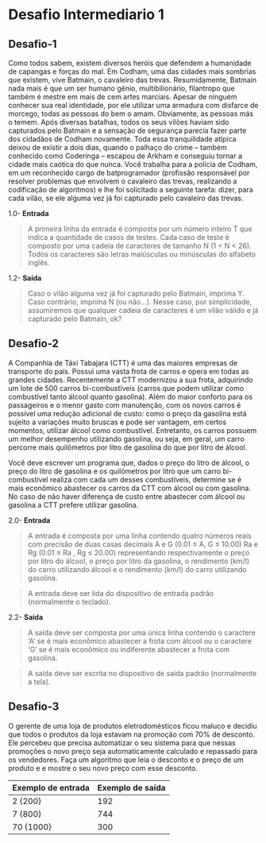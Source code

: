 # Desafio Intermediario 1

## Desafio-1

Como todos sabem, existem diversos heróis que defendem a humanidade de capangas e forças do mal. Em Codham, uma das cidades mais sombrias que existem, vive Batmain, o cavaleiro das trevas. Resumidamente, Batmain nada mais é que um ser humano gênio, multibilionário, filantropo que também é mestre em mais de cem artes marciais. Apesar de ninguém conhecer sua real identidade, por ele utilizar uma armadura com disfarce de morcego, todas as pessoas do bem o amam. Obviamente, as pessoas más o temem. Após diversas batalhas, todos os seus vilões haviam sido capturados pelo Batmain e a sensação de segurança parecia fazer parte dos cidadãos de Codham novamente. Toda essa tranquilidade atípica deixou de existir a dois dias, quando o palhaço do crime – também conhecido como Coderinga ­– escapou de Arkham e conseguiu tornar a cidade mais caótica do que nunca. Você trabalha para a polícia de Codham, em um reconhecido cargo de batprogramador (profissão responsável por resolver problemas que envolvem o cavaleiro das trevas, realizando a codificação de algoritmos) e lhe foi solicitado a seguinte tarefa: dizer, para cada vilão, se ele alguma vez já foi capturado pelo cavaleiro das trevas.

1.0- **Entrada**

> A primeira linha da entrada é composta por um número inteiro T que indica a quantidade de casos de testes. Cada caso de teste é composto por uma cadeia de caracteres de tamanho N (1 < N < 26). Todos os caracteres são letras maiúsculas ou minúsculas do alfabeto inglês.

1.2- **Saída**

> Caso o vilão alguma vez já foi capturado pelo Batmain, imprima Y. Caso contrário, imprima N (ou não...). Nesse caso, por simplicidade, assumiremos que qualquer cadeia de caracteres é um vilão válido e já capturado pelo Batmain, ok?

## Desafio-2

A Companhia de Táxi Tabajara (CTT) é uma das maiores empresas de transporte do país. Possui uma vasta frota de carros e opera em todas as grandes cidades. Recentemente a CTT modernizou a sua frota, adquirindo um lote de 500 carros bi-combustíveis (carros que podem utilizar como combustível tanto álcool quanto gasolina). Além do maior conforto para os passageiros e o menor gasto com manutenção, com os novos carros é possível uma redução adicional de custo: como o preço da gasolina está sujeito a variações muito bruscas e pode ser vantagem, em certos momentos, utilizar álcool como combustível. Entretanto, os carros possuem um melhor desempenho utilizando gasolina, ou seja, em geral, um carro percorre mais quilômetros por litro de gasolina do que por litro de álcool.

Você deve escrever um programa que, dados o preço do litro de álcool, o preço do litro de gasolina e os quilômetros por litro que um carro bi-combustível realiza com cada um desses combustíveis, determine se é mais econômico abastecer os carros da CTT com álcool ou com gasolina. No caso de não haver diferença de custo entre abastecer com álcool ou gasolina a CTT prefere utilizar gasolina.

2.0- **Entrada**

> A entrada é composta por uma linha contendo quatro números reais com precisão de duas casas decimais A e G (0.01 ≤ A, G ≤ 10.00) Ra e Rg (0.01 ≤ Ra , Rg ≤ 20.00) representando respectivamente o preço por litro do álcool, o preço por litro da gasolina, o rendimento (km/l) do carro utilizando álcool e o rendimento (km/l) do carro utilizando gasolina.

> A entrada deve ser lida do dispositivo de entrada padrão (normalmente o teclado).

2.2- **Saída**

> A saída deve ser composta por uma única linha contendo o caractere ‘A’ se é mais econômico abastecer a frota com álcool ou o caractere ‘G’ se é mais econômico ou indiferente abastecer a frota com gasolina.

> A saída deve ser escrita no dispositivo de saída padrão (normalmente a tela).

## Desafio-3

O gerente de uma loja de produtos eletrodomésticos ficou maluco e decidiu que todos o produtos da loja estavam na promoção com 70% de desconto. Ele percebeu que precisa automatizar o seu sistema para que nessas promoções o novo preço seja automaticamente calculado e repassado para os vendedores. Faça um algoritmo que leia o desconto e o preço de um produto e e mostre o seu novo preço com esse desconto.

| Exemplo de entrada | Exemplo de saída |
|--------------------|------------------|
| 2 {200} | 192 |
| 7 {800} | 744 |
| 70 {1000} | 300 |
